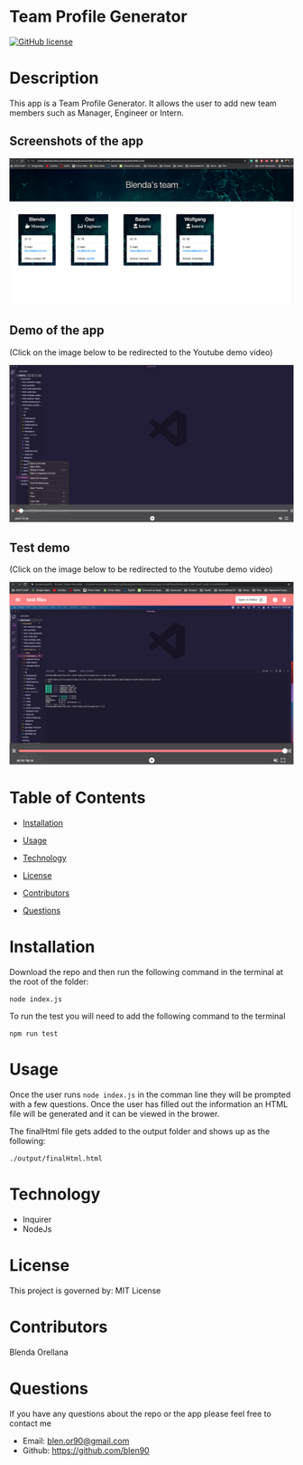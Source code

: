 # Team Profile Generator

[![GitHub license](https://img.shields.io/badge/License-MIT-blue.svg)]()

# Description

This app is a Team Profile Generator. It allows the user to add new team members such as Manager, Engineer or Intern. 

## Screenshots of the app

![Team Profile Generator](./output/team-profile-generator.jpg)

## Demo of the app

(Click on the image below to be redirected to the Youtube demo video)

[![Team Profile Generator file Demo](./output/demo-screenshot.jpg)](https://www.youtube.com/watch?v=kt0x8Xmc4Dk)

## Test demo

(Click on the image below to be redirected to the Youtube demo video)

[![Team Profile Generator test Demo](./output/test-demo.jpg)](https://www.youtube.com/watch?v=6FcOg1TgJRc)

# Table of Contents

* [Installation](#installation)
    
* [Usage](#usage)

* [Technology](#technology)

* [License](#license)

* [Contributors](#contributors)

* [Questions](#questions)

# Installation

Download the repo and then run  the following command in the terminal at the root of the folder:

```
node index.js
```

To run the test you will need to add the following command to the terminal

```
npm run test
```

# Usage

Once the user runs ```node index.js``` in the comman line they will be prompted with a few questions. Once the user has filled out the information an HTML file will be generated and it can be viewed in the brower. 

The finalHtml file gets added to the output folder and shows up as the following:

```
./output/finalHtml.html
```

# Technology

* Inquirer
* NodeJs

# License 

This project is governed by: MIT License

# Contributors

Blenda Orellana

# Questions

If you have any questions about the repo or the app please feel free to contact me
 * Email: blen.or90@gmail.com
 * Github: https://github.com/blen90
